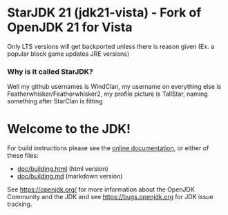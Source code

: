 # StarJDK 21 (jdk21-vista) - Fork of OpenJDK 21 for Vista
Only LTS versions will get backported unless there is reason given (Ex. a popular block game updates JRE versions)

### Why is it called StarJDK?
Well my github usernames is WindClan, my username on everything else is Featherwhisker/Featherwhisker2, my profile picture is TallStar,
naming something after StarClan is fitting

# Welcome to the JDK!

For build instructions please see the
[online documentation](https://openjdk.org/groups/build/doc/building.html),
or either of these files:

- [doc/building.html](doc/building.html) (html version)
- [doc/building.md](doc/building.md) (markdown version)

See <https://openjdk.org/> for more information about the OpenJDK
Community and the JDK and see <https://bugs.openjdk.org> for JDK issue
tracking.
